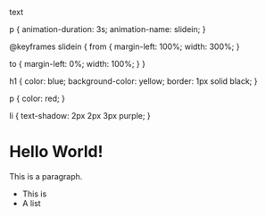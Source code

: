 <!-- CSS media query on a link element -->
<p>text</p>
p {
  animation-duration: 3s;
  animation-name: slidein;
}

@keyframes slidein {
  from {
    margin-left: 100%;
    width: 300%; 
  }

  to {
    margin-left: 0%;
    width: 100%;
  }
}
<head>
h1 {
  color: blue;
  background-color: yellow;
  border: 1px solid black;
}

p {
  color: red;
}

li {
  text-shadow: 2px 2px 3px purple;
}
</head>
<h1>Hello World!</h1>

<p>This is a paragraph.</p>

<ul>
  <li>This is</li>
  <li>A list</li>
</ul>


